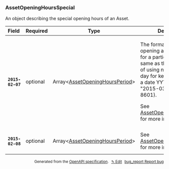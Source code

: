 <!--- This is a generated file, do not edit! -->
<!--- [START woosmap_http_schema_woosmap-platform-api-reference_assetopeninghoursspecial] -->
<h3 class="schema-object" id="Woosmap Platform API Reference_AssetOpeningHoursSpecial">AssetOpeningHoursSpecial</h3>

An object describing the special opening hours of an Asset.

| Field                                                                                                                 | Required | Type                                                                                                                        | Description                                                                                                                                                                                                                                                                                                                                                                               |
| :-------------------------------------------------------------------------------------------------------------------- | -------- | --------------------------------------------------------------------------------------------------------------------------- | ----------------------------------------------------------------------------------------------------------------------------------------------------------------------------------------------------------------------------------------------------------------------------------------------------------------------------------------------------------------------------------------- |
| <h4 id="AssetOpeningHoursSpecial-2015-02-07" class="add-link schema-object-property-key"><code>2015-02-07</code></h4> | optional | Array&lt;[AssetOpeningHoursPeriod](<#Woosmap Platform API Reference_AssetOpeningHoursPeriod> "AssetOpeningHoursPeriod")&gt; | <div class="ref-property-description"><p>The format for defining opening and closing hours for a particular day is the same as the usual. Instead of using numeric week day for keys you must use a date YYYY-MM-DD like "2015-03-08" (see ISO-8601).</p><p>See <a href="#Woosmap Platform API Reference_AssetOpeningHoursPeriod">AssetOpeningHoursPeriod</a> for more information.</div> |
| <h4 id="AssetOpeningHoursSpecial-2015-02-08" class="add-link schema-object-property-key"><code>2015-02-08</code></h4> | optional | Array&lt;[AssetOpeningHoursPeriod](<#Woosmap Platform API Reference_AssetOpeningHoursPeriod> "AssetOpeningHoursPeriod")&gt; | See [AssetOpeningHoursPeriod](<#Woosmap Platform API Reference_AssetOpeningHoursPeriod> "AssetOpeningHoursPeriod") for more information.                                                                                                                                                                                                                                                  |

<p style="text-align: right; font-size: smaller;">Generated from the <a data-label="openapi-github" href="https://github.com/woosmap/openapi-specification" title="Woosmap OpenAPI Specification" class="external">OpenAPI specification</a>.
<a data-label="openapi-github-woosmap-http-schema-woosmap-platform-api-reference-assetopeninghoursspecial" data-action="edit" style="margin-left: 5px;" href="https://github.com/woosmap/openapi-specification/blob/main/specification/schemas/Woosmap Platform API Reference_AssetOpeningHoursSpecial.yml" title="Edit on GitHub">✎ Edit</a>
<a data-label="openapi-github-woosmap-http-schema-woosmap-platform-api-reference-assetopeninghoursspecial" data-action="bug" style="margin-left: 5px;" href="https://github.com/woosmap/openapi-specification/issues/new?assignees=&labels=type%3A+bug%2C+triage+me&template=bug_report.md&title=[schemas] Bug - Woosmap Platform API Reference_AssetOpeningHoursSpecial" title="File bug for schemas on GitHub"><span class="material-icons">bug_report</span> Report bug</a>
</p>

<!--- [END woosmap_http_schema_woosmap-platform-api-reference_assetopeninghoursspecial] -->
